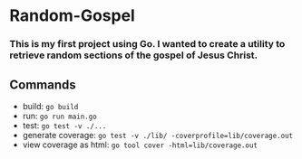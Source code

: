 # Random-Gospel

### This is my first project using Go. I wanted to create a utility to retrieve random sections of the gospel of Jesus Christ.

## Commands
- build: `go build`
- run: `go run main.go`
- test: `go test -v ./...`
- generate coverage: `go test -v ./lib/ -coverprofile=lib/coverage.out`
- view coverage as html: `go tool cover -html=lib/coverage.out`
